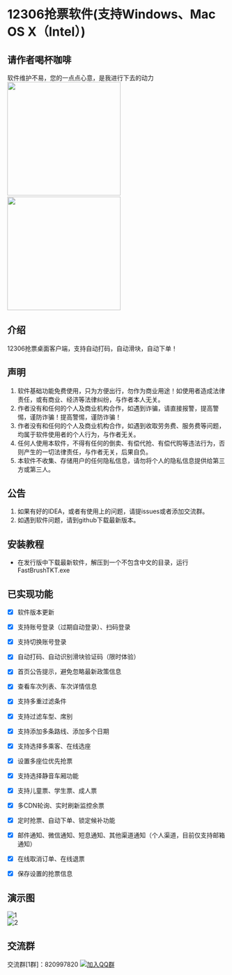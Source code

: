 # 12306抢票软件(支持Windows、Mac OS X（Intel）)


## 请作者喝杯咖啡
软件维护不易，您的一点点心意，是我进行下去的动力  
<img src="https://github.com/JamesLee66/ticket-client/assets/73157953/8ee86679-b96f-491f-a7ae-0f9b8155da78" width="260px">&emsp;&emsp;&emsp;&emsp;&emsp;&emsp;&emsp;&emsp;&emsp;
<img src="https://github.com/JamesLee66/ticket-client/assets/73157953/a3dae756-0ddb-4d5d-86c3-e9364af33405" width="260px">

## 介绍
12306抢票桌面客户端，支持自动打码，自动滑块，自动下单！

## 声明
1. 软件基础功能免费使用，只为方便出行，勿作为商业用途！如使用者造成法律责任，或有商业、经济等法律纠纷，与作者本人无关。
2. 作者没有和任何的个人及商业机构合作，如遇到诈骗，请直接报警，提高警惕，谨防诈骗！提高警惕，谨防诈骗！
3. 作者没有和任何的个人及商业机构合作，如遇到收取劳务费、服务费等问题，均属于软件使用者的个人行为，与作者无关。
4. 任何人使用本软件，不得有任何的倒卖、有偿代抢、有偿代购等违法行为，否则产生的一切法律责任，与作者无关，后果自负。
5. 本软件不收集、存储用户的任何隐私信息，请勿将个人的隐私信息提供给第三方或第三人。

## 公告
1. 如果有好的IDEA，或者有使用上的问题，请提issues或者添加交流群。
2. 如遇到软件问题，请到github下载最新版本。

## 安装教程
- 在发行版中下载最新软件，解压到一个不包含中文的目录，运行FastBrushTKT.exe

## 已实现功能
- [x] 软件版本更新
- [x] 支持账号登录（过期自动登录）、扫码登录
- [x] 支持切换账号登录
- [x] 自动打码、自动识别滑块验证码（限时体验）
- [x] 首页公告提示，避免忽略最新政策信息
- [x] 查看车次列表、车次详情信息
- [x] 支持多重过滤条件
- [x] 支持过滤车型、席别
- [x] 支持添加多条路线、添加多个日期
- [x] 支持选择多乘客、在线选座
- [x] 设置多座位优先抢票
- [x] 支持选择静音车厢功能
- [x] 支持儿童票、学生票、成人票
- [x] 多CDN轮询、实时刷新监控余票
- [x] 定时抢票、自动下单、锁定候补功能
- [x] 邮件通知、微信通知、短息通知、其他渠道通知（个人渠道，目前仅支持邮箱通知）
- [x] 在线取消订单、在线退票
- [x] 保存设置的抢票信息




## 演示图
![1](https://user-images.githubusercontent.com/73157953/197713472-1912c125-f39c-4f26-93b8-23584edb4d32.png)  
![2](https://user-images.githubusercontent.com/73157953/197926344-47f21c2d-dbca-4d2f-a034-1185dd9386fb.jpg)



## 交流群
[//]: # ([![加入QQ群]&#40;https://img.shields.io/badge/已满-820997820-blue.svg&#41;]&#40;https://qm.qq.com/cgi-bin/qm/qr?k=uJhvux3LzxImRShPvr2NvQvJCVBNB2qy&jump_from=webapi&authKey=mb5NNaSN15d5UT+fRGu708OdpeWOmjS8YonE4sTnlevrv3S+acgQgWtORYCB/Fr+&#41;)
交流群[1群]：820997820 [![加入QQ群](https://pub.idqqimg.com/wpa/images/group.png)](https://qm.qq.com/cgi-bin/qm/qr?k=uJhvux3LzxImRShPvr2NvQvJCVBNB2qy&jump_from=webapi&authKey=mb5NNaSN15d5UT+fRGu708OdpeWOmjS8YonE4sTnlevrv3S+acgQgWtORYCB/Fr+)  

